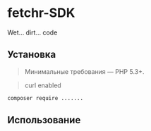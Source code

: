 # fetchr-SDK
Wet... dirt... code 


## Установка

> Минимальные требования — PHP 5.3+.

> curl enabled
```bash
composer require .......
```
## Использование

